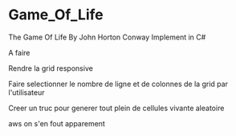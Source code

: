# Game_Of_Life
The Game Of Life By John Horton Conway Implement in C#


A faire 

Rendre la grid responsive 

Faire selectionner le nombre de ligne et de colonnes de la grid par l'utilisateur

Creer un truc pour generer tout plein de cellules vivante aleatoire 

aws on s'en fout apparement

